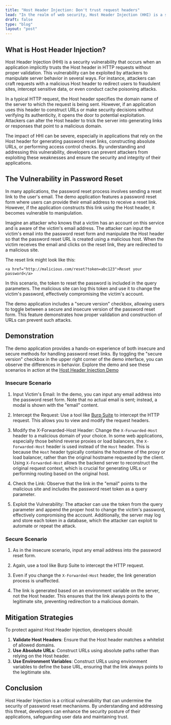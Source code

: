 ```yaml
---
title: "Host Header Injection: Don't trust request headers"
lead: "In the realm of web security, Host Header Injection (HHI) is a subtle yet potent vulnerability that can compromise the integrity of web applications. This vulnerability arises when an application implicitly trusts the Host header in HTTP requests without adequate validation, allowing attackers to manipulate server behavior, potentially redirecting users to malicious sites or intercepting sensitive data. This blog post primarily focuses on demonstrating this vulnerability through the demo application. By understanding the mechanics and impact of HHI, developers can fortify their applications against such threats."
draft: false
type: "blog"
layout: "post"
---
```


## What is Host Header Injection?

Host Header Injection (HHI) is a security vulnerability that occurs when an application implicitly trusts the Host header in HTTP requests without proper validation. This vulnerability can be exploited by attackers to manipulate server behavior in several ways. For instance, attackers can craft requests with a malicious Host header to redirect users to fraudulent sites, intercept sensitive data, or even conduct cache poisoning attacks.

In a typical HTTP request, the Host header specifies the domain name of the server to which the request is being sent. However, if an application uses this header to construct URLs or make security decisions without verifying its authenticity, it opens the door to potential exploitation. Attackers can alter the Host header to trick the server into generating links or responses that point to a malicious domain.

The impact of HHI can be severe, especially in applications that rely on the Host header for generating password reset links, constructing absolute URLs, or performing access control checks. By understanding and addressing this vulnerability, developers can prevent attackers from exploiting these weaknesses and ensure the security and integrity of their applications.

## The Vulnerability in Password Reset

In many applications, the password reset process involves sending a reset link to the user's email. The demo application features a password reset form where users can provide their email address to receive a reset link. However, if the application constructs this link using the Host header, it becomes vulnerable to manipulation.

Imagine an attacker who knows that a victim has an account on this service and is aware of the victim's email address. The attacker can input the victim's email into the password reset form and manipulate the Host header so that the password reset URL is created using a malicious host. When the victim receives the email and clicks on the reset link, they are redirected to a malicious site.

The reset link might look like this:

`<a href="http://malicious.com/reset?token=abc123">Reset your password</a>`

In this scenario, the token to reset the password is included in the query parameters. The malicious site can log this token and use it to change the victim's password, effectively compromising the victim's account.

The demo application includes a "secure version" checkbox, allowing users to toggle between a secure and insecure version of the password reset form. This feature demonstrates how proper validation and construction of URLs can prevent such attacks.

## Demonstration

The demo application provides a hands-on experience of both insecure and secure methods for handling password reset links. By toggling the "secure version" checkbox in the upper right corner of the demo interface, you can observe the differences in behavior. Explore the demo and see these scenarios in action at the [Host Header Injection Demo](/demos/host-header-injection/password-reset/initiate/)

### Insecure Scenario

1. Input Victim's Email: In the demo, you can input any email address into the password reset form. Note that no actual email is sent; instead, a modal is shown with the "email" content.

2. Intercept the Request: Use a tool like [Burp Suite](https://portswigger.net/burp) to intercept the HTTP request. This allows you to view and modify the request headers.

3. Modify the X-Forwarded-Host Header: Change the `X-Forwarded-Host` header to a malicious domain of your choice. In some web applications, especially those behind reverse proxies or load balancers, the `X-Forwarded-Host` header is used instead of the `Host` header. This is because the `Host` header typically contains the hostname of the proxy or load balancer, rather than the original hostname requested by the client. Using `X-Forwarded-Host` allows the backend server to reconstruct the original request context, which is crucial for generating URLs or performing routing based on the original host.

4. Check the Link: Observe that the link in the "email" points to the malicious site and includes the password reset token as a query parameter.

5. Exploit the Vulnerability: The attacker can use the token from the query parameter and append the proper host to change the victim's password, effectively compromising the account. Additionally, the server may log and store each token in a database, which the attacker can exploit to automate or repeat the attack.

### Secure Scenario

1. As in the insecure scenario, input any email address into the password reset form.

2. Again, use a tool like Burp Suite to intercept the HTTP request.

3. Even if you change the `X-Forwarded-Host` header, the link generation process is unaffected.

4. The link is generated based on an environment variable on the server, not the Host header. This ensures that the link always points to the legitimate site, preventing redirection to a malicious domain.

## Mitigation Strategies

To protect against Host Header Injection, developers should:

1. **Validate Host Headers**: Ensure that the Host header matches a whitelist of allowed domains.
2. **Use Absolute URLs**: Construct URLs using absolute paths rather than relying on the Host header.
3. **Use Environment Variables**: Construct URLs using environment variables to define the base URL, ensuring that the link always points to the legitimate site.

## Conclusion

Host Header Injection is a critical vulnerability that can undermine the security of password reset mechanisms. By understanding and addressing this threat, developers can enhance the security posture of their applications, safeguarding user data and maintaining trust.
